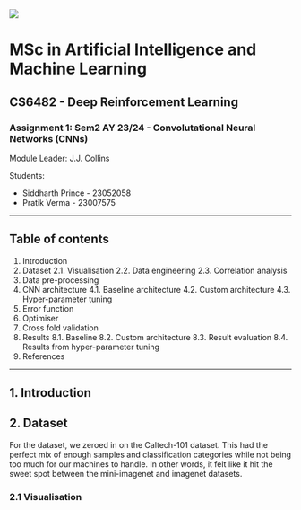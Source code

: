 <div>
<img src="https://www.ul.ie/themes/custom/ul/logo.jpg" />
</div>

# **MSc in Artificial Intelligence and Machine Learning**
## CS6482 - Deep Reinforcement Learning
### Assignment 1: Sem2 AY 23/24 - Convolutational Neural Networks (CNNs)

Module Leader: J.J. Collins

Students:  
- Siddharth Prince - 23052058
- Pratik Verma - 23007575

---

## Table of contents
1. Introduction
2. Dataset
	2.1.  Visualisation
	2.2. Data engineering
	2.3. Correlation analysis
3. Data pre-processing
4. CNN architecture
	4.1.  Baseline architecture
	4.2. Custom architecture
	4.3. Hyper-parameter tuning
5. Error function
6. Optimiser
7. Cross fold validation
8. Results
	8.1.  Baseline
	8.2. Custom architecture
	8.3. Result evaluation
	8.4. Results from hyper-parameter tuning
9. References

---

## 1. Introduction

## 2. Dataset
For the dataset, we zeroed in on the Caltech-101 dataset. This had the perfect mix of enough samples and classification categories while not being too much for our machines to handle. In other words, it felt like it hit the sweet spot between the mini-imagenet and imagenet datasets.

### 2.1 Visualisation
